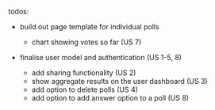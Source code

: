 todos:
- build out page template for individual polls
  - chart showing votes so far (US 7)

- finalise user model and authentication (US 1-5, 8)
  - add sharing functionality (US 2)
  - show aggregate results on the user dashboard (US 3)
  - add option to delete polls (US 4)
  - add option to add answer option to a poll (US 8)
